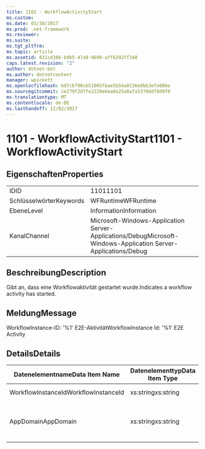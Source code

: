 ```yaml
---
title: 1101 - WorkflowActivityStart
ms.custom: 
ms.date: 03/30/2017
ms.prod: .net-framework
ms.reviewer: 
ms.suite: 
ms.tgt_pltfrm: 
ms.topic: article
ms.assetid: 831cd386-b9b5-47a9-9690-aff6292ff348
caps.latest.revision: "2"
author: dotnet-bot
ms.author: dotnetcontent
manager: wpickett
ms.openlocfilehash: bd7cbf98cb51005fbae5b56a0136e0bb3efe08be
ms.sourcegitcommit: ce279f2d7fe2220e6ea0a25a8a7a5370ddf8d9f0
ms.translationtype: MT
ms.contentlocale: de-DE
ms.lasthandoff: 12/02/2017
---
```

# <a name="1101---workflowactivitystart"></a><span data-ttu-id="207f6-102">1101 - WorkflowActivityStart</span><span class="sxs-lookup"><span data-stu-id="207f6-102">1101 - WorkflowActivityStart</span></span>
## <a name="properties"></a><span data-ttu-id="207f6-103">Eigenschaften</span><span class="sxs-lookup"><span data-stu-id="207f6-103">Properties</span></span>  
  
|||  
|-|-|  
|<span data-ttu-id="207f6-104">ID</span><span class="sxs-lookup"><span data-stu-id="207f6-104">ID</span></span>|<span data-ttu-id="207f6-105">1101</span><span class="sxs-lookup"><span data-stu-id="207f6-105">1101</span></span>|  
|<span data-ttu-id="207f6-106">Schlüsselwörter</span><span class="sxs-lookup"><span data-stu-id="207f6-106">Keywords</span></span>|<span data-ttu-id="207f6-107">WFRuntime</span><span class="sxs-lookup"><span data-stu-id="207f6-107">WFRuntime</span></span>|  
|<span data-ttu-id="207f6-108">Ebene</span><span class="sxs-lookup"><span data-stu-id="207f6-108">Level</span></span>|<span data-ttu-id="207f6-109">Information</span><span class="sxs-lookup"><span data-stu-id="207f6-109">Information</span></span>|  
|<span data-ttu-id="207f6-110">Kanal</span><span class="sxs-lookup"><span data-stu-id="207f6-110">Channel</span></span>|<span data-ttu-id="207f6-111">Microsoft-Windows-Application Server-Applications/Debug</span><span class="sxs-lookup"><span data-stu-id="207f6-111">Microsoft-Windows-Application Server-Applications/Debug</span></span>|  
  
## <a name="description"></a><span data-ttu-id="207f6-112">Beschreibung</span><span class="sxs-lookup"><span data-stu-id="207f6-112">Description</span></span>  
 <span data-ttu-id="207f6-113">Gibt an, dass eine Workflowaktivität gestartet wurde.</span><span class="sxs-lookup"><span data-stu-id="207f6-113">Indicates a workflow activity has started.</span></span>  
  
## <a name="message"></a><span data-ttu-id="207f6-114">Meldung</span><span class="sxs-lookup"><span data-stu-id="207f6-114">Message</span></span>  
 <span data-ttu-id="207f6-115">WorkflowInstance-ID: '%1' E2E-Aktivität</span><span class="sxs-lookup"><span data-stu-id="207f6-115">WorkflowInstance Id: '%1' E2E Activity</span></span>  
  
## <a name="details"></a><span data-ttu-id="207f6-116">Details</span><span class="sxs-lookup"><span data-stu-id="207f6-116">Details</span></span>  
  
|<span data-ttu-id="207f6-117">Datenelementname</span><span class="sxs-lookup"><span data-stu-id="207f6-117">Data Item Name</span></span>|<span data-ttu-id="207f6-118">Datenelementtyp</span><span class="sxs-lookup"><span data-stu-id="207f6-118">Data Item Type</span></span>|<span data-ttu-id="207f6-119">Beschreibung</span><span class="sxs-lookup"><span data-stu-id="207f6-119">Description</span></span>|  
|--------------------|--------------------|-----------------|  
|<span data-ttu-id="207f6-120">WorkflowInstanceId</span><span class="sxs-lookup"><span data-stu-id="207f6-120">WorkflowInstanceId</span></span>|<span data-ttu-id="207f6-121">xs:string</span><span class="sxs-lookup"><span data-stu-id="207f6-121">xs:string</span></span>|<span data-ttu-id="207f6-122">Die Instanz-ID für den Workflow.</span><span class="sxs-lookup"><span data-stu-id="207f6-122">The workflow instance id.</span></span>|  
|<span data-ttu-id="207f6-123">AppDomain</span><span class="sxs-lookup"><span data-stu-id="207f6-123">AppDomain</span></span>|<span data-ttu-id="207f6-124">xs:string</span><span class="sxs-lookup"><span data-stu-id="207f6-124">xs:string</span></span>|<span data-ttu-id="207f6-125">Die von AppDomain.CurrentDomain.FriendlyName zurückgegebene Zeichenfolge.</span><span class="sxs-lookup"><span data-stu-id="207f6-125">The string returned by AppDomain.CurrentDomain.FriendlyName.</span></span>|
